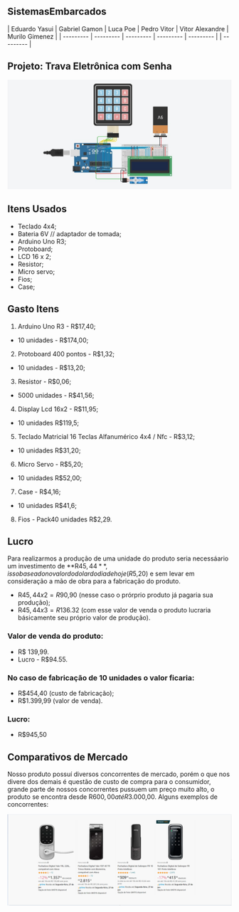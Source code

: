 ## SistemasEmbarcados

| Eduardo Yasui | Gabriel Gamon | Luca Poe | Pedro Vitor | Vitor Alexandre | Murilo Gimenez |
| --------- | --------- | --------- | --------- | --------- | | --------- |

## Projeto: Trava Eletrônica com Senha 

![Projeto](https://github.com/Ryaross/SistemasEmbarcados/blob/main/Projeto.jpeg)

## Itens Usados

* Teclado 4x4; 
* Bateria 6V // adaptador de tomada;
* Arduino Uno R3;
* Protoboard;
* LCD 16 x 2;
* Resistor;
* Micro servo;
* Fios;
* Case;

## Gasto Itens

1. Arduino Uno R3 - R$17,40;
* 10 unidades - R$174,00;
2. Protoboard 400 pontos - R$1,32;
* 10 unidades - R$13,20;
3. Resistor - R$0,06;
* 5000 unidades - R$41,56;
4. Display Lcd 16x2 - R$11,95;
* 10 unidades R$119,5;
5. Teclado Matricial 16 Teclas Alfanumérico 4x4 / Nfc - R$3,12;
* 10 unidades R$31,20;
6. Micro Servo - R$5,20;
* 10 unidades R$52,00;
7. Case - R$4,16;
* 10 unidades R$41,6;
8. Fios - Pack40 unidades R$2,29.

## Lucro

Para realizarmos a produção de uma unidade do produto seria necessáario um investimento de **R$45,44**, isso baseado no valor do dolar do dia de hoje (R$5,20) e sem levar em consideração a mão de obra para a fabricação do produto.

* R$45,44 x 2 = R$90,90 (nesse caso o prórprio produto já pagaria sua produção);
* R$45,44 x 3 = R$136.32 (com esse valor de venda o produto lucraria básicamente seu próprio valor de produção).

### Valor de venda do produto:
* R$ 139,99.
* Lucro - R$94.55.

### No caso de fabricação de 10 unidades o valor ficaria:
- R$454,40 (custo de fabricação);
- R$1.399,99 (valor de venda).

### Lucro:
- R$945,50

## Comparativos de Mercado

Nosso produto possuí diversos concorrentes de mercado, porém o que nos divere dos demais é questão de custo de compra para o consumidor, grande parte de nossos concorrentes pussuem um preço muito alto, o produto se encontra desde R$600,00 até R$3.000,00. Alguns exemplos de concorrentes:

![Concorrentes](https://github.com/Ryaross/SistemasEmbarcados/blob/main/Concorrentes.png)
